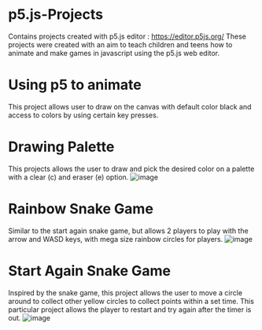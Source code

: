 # p5.js-Projects
Contains projects created with p5.js editor : https://editor.p5js.org/
These projects were created with an aim to teach children and teens how to animate and make games in javascript using the p5.js web editor.

# Using p5 to animate
This project allows user to draw on the canvas with default color black and access to colors by using certain key presses.

# Drawing Palette 
This projects allows the user to draw and pick the desired color on a palette with a clear (c) and eraser (e) option.
![image](https://github.com/natashavasco/p5.js-Projects/assets/73538460/b3c973fd-511f-473a-9d15-84db5ee00a7d)

# Rainbow Snake Game
Similar to the start again snake game, but allows 2 players to play with the arrow and WASD keys, with mega size rainbow circles for players.
![image](https://github.com/natashavasco/p5.js-Projects/assets/73538460/52a58506-9f04-45b5-af66-29d8f7a28cf9)

# Start Again Snake Game
Inspired by the snake game, this project allows the user to move a circle around to collect other yellow circles to collect points within a set time. This particular project allows the player to restart and try again after the timer is out.
![image](https://github.com/natashavasco/p5.js-Projects/assets/73538460/d73faaf9-deeb-4bd5-9c96-569f12e3a785)
